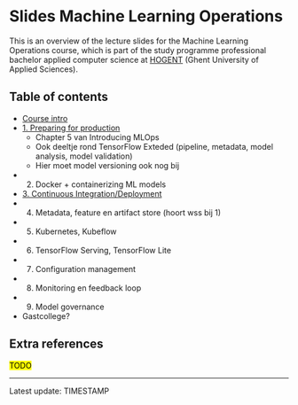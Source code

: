 # Slides Machine Learning Operations

This is an overview of the lecture slides for the Machine Learning Operations course,
which is part of the study programme professional bachelor applied computer science
at [HOGENT](https://www.hogent.be/) (Ghent University of Applied Sciences).

## Table of contents

- [Course intro](00-intro.html)
- [1. Preparing for production](01-prep-prod.html)
  - Chapter 5 van Introducing MLOps
  - Ook deeltje rond TensorFlow Exteded (pipeline, metadata, model analysis, model validation)
  - Hier moet model versioning ook nog bij
- 2. Docker + containerizing ML models
- [3. Continuous Integration/Deployment](03-ci-cd.html)
- 4. Metadata, feature en artifact store (hoort wss bij 1)
- 5. Kubernetes, Kubeflow
- 6. TensorFlow Serving, TensorFlow Lite
- 7. Configuration management
- 8. Monitoring en feedback loop
- 9. Model governance
- Gastcollege?

## Extra references

<mark>TODO</mark>

---

Latest update: TIMESTAMP
